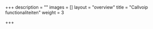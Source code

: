 +++
description = ""
images = []
layout = "overview"
title = "Callvoip functionaliteiten"
weight = 3

+++
